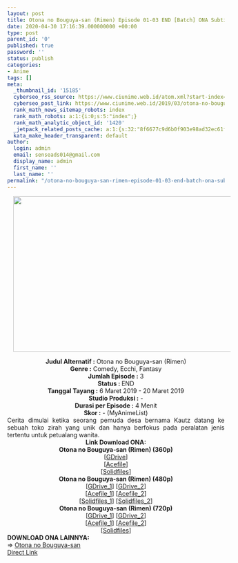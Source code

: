 ```yaml
---
layout: post
title: Otona no Bouguya-san (Rimen) Episode 01-03 END [Batch] ONA Subtitle Indonesia
date: 2020-04-30 17:16:39.000000000 +00:00
type: post
parent_id: '0'
published: true
password: ''
status: publish
categories:
- Anime
tags: []
meta:
  _thumbnail_id: '15185'
  cyberseo_rss_source: https://www.ciunime.web.id/atom.xml?start-index=901&max-results=150
  cyberseo_post_link: https://www.ciunime.web.id/2019/03/otona-no-bouguya-san-rimen-episode-01.html
  rank_math_news_sitemap_robots: index
  rank_math_robots: a:1:{i:0;s:5:"index";}
  rank_math_analytic_object_id: '1420'
  _jetpack_related_posts_cache: a:1:{s:32:"8f6677c9d6b0f903e98ad32ec61f8deb";a:2:{s:7:"expires";i:1652201236;s:7:"payload";a:0:{}}}
  kata_make_header_transparent: default
author:
  login: admin
  email: senseads014@gmail.com
  display_name: admin
  first_name: ''
  last_name: ''
permalink: "/otona-no-bouguya-san-rimen-episode-01-03-end-batch-ona-subtitle-indonesia/"
---
```

<div class="separator" style="clear: both; text-align: center;"><a href="https://4.bp.blogspot.com/-EWq9AFnFGwA/XJ49ElbMjsI/AAAAAAAAKw0/MMmOFRIna40pRjWT7pktgtnT_uXVBlLlwCLcBGAs/s1600/Otona%2Bno%2BBouguya-san%2B%2528Rimen%2529.jpg" imageanchor="1" style="margin-left: 1em; margin-right: 1em;"><img border="0" data-original-height="720" data-original-width="1280" height="360" src="{{ site.baseurl }}/assets/2020/04/Otona%2Bno%2BBouguya-san%2B%2528Rimen%2529.jpg" width="640" /></a></div>
<p>
<div style="text-align: center;"><b>Judul</b><b><b> Alternatif</b> :</b> Otona no Bouguya-san (Rimen)</div>
<div style="text-align: center;"><b><b>Genre :</b></b> Comedy, Ecchi, Fantasy</div>
<div style="text-align: center;"><b>Jumlah Episode :</b> 3<br /><b>Status :&nbsp;</b>END<br /><b>Tanggal Tayang :</b> 6 Maret 2019 - 20 Maret 2019<br /><b>Studio Produksi :</b> -<br /><b>Durasi per Episode :</b> 4 Menit</div>
<div style="text-align: center;"><b>Skor :</b> - (MyAnimeList)</div>
<div style="text-align: center;"></div>
<div style="text-align: justify;">Cerita dimulai ketika seorang pemuda desa bernama Kautz datang ke sebuah toko zirah yang unik dan hanya berfokus pada peralatan jenis tertentu untuk petualang wanita.</div>
<div style="text-align: justify;"></div>
<div style="text-align: justify;"></div>
<div style="text-align: center;"><b>Link Download ONA:</b></div>
<div style="text-align: center;">
<div style="text-align: center;"><b>Otona no Bouguya-san (Rimen) (360p)</b></div>
</div>
<div style="text-align: center;">[<a href="https://drive.google.com/uc?export=download&amp;id=1pgS4FvUogbkw1xN2oWGYWfy3tvzJqOTR" target="_blank" rel="noopener">GDrive</a>]<br />[<a href="https://acefile.co/f/7605938/ryuukoi-otonobou-rimen-360p-zip" target="_blank" rel="noopener">Acefile</a>]<br />[<a href="http://www.solidfiles.com/v/L58nRgj27G5QW" target="_blank" rel="noopener">Solidfiles</a>]</div>
<div style="text-align: center;"></div>
<div style="text-align: center;"><b>Otona no Bouguya-san (Rimen) (480p)</b><br />[<a href="https://drive.google.com/uc?id=1feppqU-T7MWgMOOx9-7L6TM77TPCqgKi" target="_blank" rel="noopener">GDrive_1</a>] [<a href="https://drive.google.com/uc?export=download&amp;id=1BlqhCwe_vO8cGyutUJto83C8pXL-uI-i" target="_blank" rel="noopener">GDrive_2</a>]<br />[<a href="https://acefile.co/f/7605937/ryuukoi-otonobou-rimen-480p-zip" target="_blank" rel="noopener">Acefile_1</a>] [<a href="https://acefile.co/f/11080924/kusonime-otona-nb-sp-480p-rar" target="_blank" rel="noopener">Acefile_2</a>]<br />[<a href="http://www.solidfiles.com/v/6aQvMzgW6PA7q" target="_blank" rel="noopener">Solidfiles_1</a>] [<a href="http://www.solidfiles.com/v/ZQXD4az4Vwg4x" target="_blank" rel="noopener">Solidfiles_2</a>]</div>
<div style="text-align: center;"><b>Otona no Bouguya-san (Rimen) (720p)</b><br />[<a href="https://drive.google.com/uc?id=1fqTRQ7P2GJM6ELjcBmvMl4hGf_U2viz9" target="_blank" rel="noopener">GDrive_1</a>] [<a href="https://drive.google.com/uc?export=download&amp;id=1UuLJUsembXUpxPvVefh21S2F7jYDTMBa" target="_blank" rel="noopener">GDrive_2</a>]<br />[<a href="https://acefile.co/f/7605936/ryuukoi-otonobou-rimen-720p-zip" target="_blank" rel="noopener">Acefile_1</a>] [<a href="https://acefile.co/f/11080925/kusonime-otona-nb-sp-720p-rar" target="_blank" rel="noopener">Acefile_2</a>]<br />[<a href="http://www.solidfiles.com/v/AnRjY3VmRVeka" target="_blank" rel="noopener">Solidfiles</a>]
<div style="text-align: left;"></div>
<div style="text-align: left;"></div>
<div style="text-align: left;"><b>DOWNLOAD ONA LAINNYA:</b></div>
<div style="text-align: left;"></div>
<div style="text-align: left;">=&gt;&nbsp;<a href="https://www.ciunime.web.id/2019/07/otona-no-bouguya-san-episode-01-12-end.html" target="_blank" rel="noopener">Otona no Bouguya-san</a></div>
<div style="text-align: left;"></div>
</div>
<link rel="stylesheet" href="https://cdnjs.cloudflare.com/ajax/libs/font-awesome/4.7.0/css/font-awesome.min.css" />
<div class="divbtn"> <a href="https://handymansurrender.com/fihup8buzv?key=94550f7ce39444073321dde3b8782f97" class="btn"><i class="fa fa-download"></i> Direct Link</a> </div>

